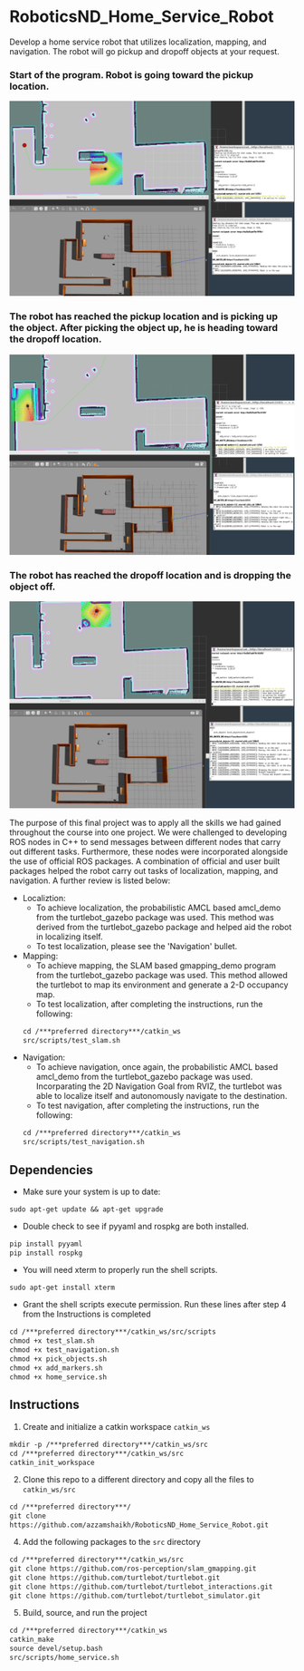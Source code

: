 # RoboticsND_Home_Service_Robot
Develop a home service robot that utilizes localization, mapping, and navigation. The robot will go pickup and dropoff objects at your request. 

### Start of the program. Robot is going toward the pickup location.
![HSEstart](HSEstart.png)


### The robot has reached the pickup location and is picking up the object. After picking the object up, he is heading toward the dropoff location.
![HSEhalf](HSEhalf.png)


### The robot has reached the dropoff location and is dropping the object off.
![HSEend](HSEend.png)

The purpose of this final project was to apply all the skills we had gained throughout the course into one project. We were challenged to developing ROS nodes in C++ to send messages between different nodes that carry out different tasks. Furthermore, these nodes were incorporated alongside the use of official ROS packages. A combination of official and user built packages helped the robot carry out tasks of localization, mapping, and navigation. A further review is listed below:
- Localiztion: 
  - To achieve localization, the probabilistic AMCL based amcl_demo from the turtlebot_gazebo package was used. This method was derived from the turtlebot_gazebo package and helped aid the robot in localizing itself.
  - To test localization, please see the 'Navigation' bullet.
- Mapping:
  - To achieve mapping, the SLAM based gmapping_demo program from the turtlebot_gazebo package was used. This method allowed the turtlebot to map its environment and generate a 2-D occupancy map.
  - To test localization, after completing the instructions, run the following:
  ```
  cd /***preferred directory***/catkin_ws
  src/scripts/test_slam.sh
  ```
- Navigation:
  - To achieve navigation, once again, the probabilistic AMCL based amcl_demo from the turtlebot_gazebo package was used. Incorparating the 2D Navigation Goal from RVIZ, the turtlebot was able to localize itself and autonomously navigate to the destination.
  - To test navigation, after completing the instructions, run the following:
  ```
  cd /***preferred directory***/catkin_ws
  src/scripts/test_navigation.sh
  ```

## Dependencies
- Make sure your system is up to date:
```
sudo apt-get update && apt-get upgrade
```
- Double check to see if pyyaml and rospkg are both installed.
```
pip install pyyaml
pip install rospkg
```
- You will need xterm to properly run the shell scripts. 
```
sudo apt-get install xterm
```
- Grant the shell scripts execute permission. Run these lines after step 4 from the Instructions is completed
```
cd /***preferred directory***/catkin_ws/src/scripts
chmod +x test_slam.sh
chmod +x test_navigation.sh
chmod +x pick_objects.sh
chmod +x add_markers.sh
chmod +x home_service.sh
```

## Instructions

1. Create and initialize a catkin workspace `catkin_ws`
```
mkdir -p /***preferred directory***/catkin_ws/src  
cd /***preferred directory***/catkin_ws/src  
catkin_init_workspace  
```

2. Clone this repo to a different directory and copy all the files to `catkin_ws/src`
```
cd /***preferred directory***/
git clone https://github.com/azzamshaikh/RoboticsND_Home_Service_Robot.git  
```

4. Add the following packages to the `src` directory
```
cd /***preferred directory***/catkin_ws/src  
git clone https://github.com/ros-perception/slam_gmapping.git
git clone https://github.com/turtlebot/turtlebot.git
git clone https://github.com/turtlebot/turtlebot_interactions.git
git clone https://github.com/turtlebot/turtlebot_simulator.git
````

5. Build, source, and run the project
```
cd /***preferred directory***/catkin_ws
catkin_make
source devel/setup.bash
src/scripts/home_service.sh
```
